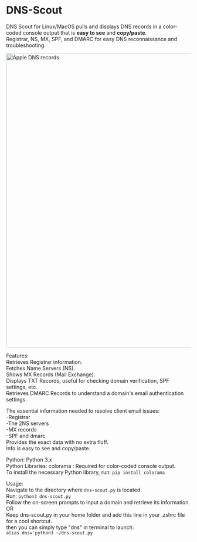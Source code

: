 # DNS-Scout  

DNS Scout for Linux/MacOS pulls and displays DNS records in a color-coded console output that is **easy to see** and **copy/paste**.   
Registrar, NS, MX, SPF, and DMARC for easy DNS reconnaissance and troubleshooting.
  
<img src="apple-dns.png" alt="Apple DNS records" width="800">  

Features:  
Retrieves Registrar information.  
Fetches Name Servers (NS).  
Shows MX Records (Mail Exchange).  
Displays TXT Records, useful for checking domain verification, SPF settings, etc.  
Retrieves DMARC Records to understand a domain's email authentication settings.  

The essential information needed to resolve client email issues:  
-Registrar  
-The 2NS servers  
-MX records  
-SPF and dmarc  
Provides the exact data with no extra fluff.  
Info is easy to see and copy/paste.  

Python: Python 3.x  
Python Libraries: colorama : Required for color-coded console output.  
To install the necessary Python library, run: 
```pip install colorama``` 

Usage:  
Navigate to the directory where ```dns-scout.py``` is located.  
Run: ```python3 dns-scout.py```  
Follow the on-screen prompts to input a domain and retrieve its information.   
OR  
Keep dns-scout.py in your home folder and add this line in your .zshrc file for a cool shortcut.  
then you can simply type "dns" in terminal to launch:  
```alias dns='python3 ~/dns-scout.py```
